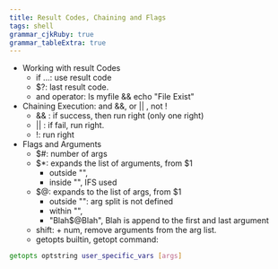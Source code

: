 ```yaml
---
title: Result Codes, Chaining and Flags
tags: shell
grammar_cjkRuby: true
grammar_tableExtra: true
---
```


* Working with result Codes
	* if ...: use result code
	* $?: last result code.
	* and operator: ls myfile && echo "File Exist"
* Chaining Execution: and &&, or || , not !
	* && : if success, then run right (only one right)
	* || : if fail, run right.
	* !: run right
* Flags and Arguments
	* $#: number of args
	* $\*: expands the list of arguments, from $1
		* outside "",
		* inside "", IFS used
	* $@: expands to the list of args, from $1
		* outside "": arg split is not defined
		* within "", 
		* "Blah$@Blah", Blah is append to the first and last argument
	* shift: + num, remove arguments from the arg list.
	* getopts builtin, getopt command:
```bash
getopts optstring user_specific_vars [args]
```


